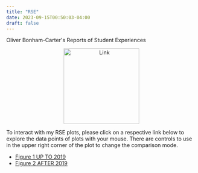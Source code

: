 ```yaml
---
title: "RSE"
date: 2023-09-15T00:50:03-04:00
draft: false
---
```


Oliver Bonham-Carter's Reports of Student Experiences

<center>
<img src="/images/levelup.png" alt="Link" style="width:200px;"/>
</center>


To interact with my RSE plots, please click on a respective link below to explore the data points of plots with your mouse. There are controls to use in the upper right corner of the plot to change the comparison mode.

  + <a href="/images/rse/figure_1_rse_upto2019.html" target="_blank">Figure 1 UP TO 2019</a>
  + <a href="/images/rse/figure_2_rse_after2019.html" target="_blank">Figure 2 AFTER 2019</a>
